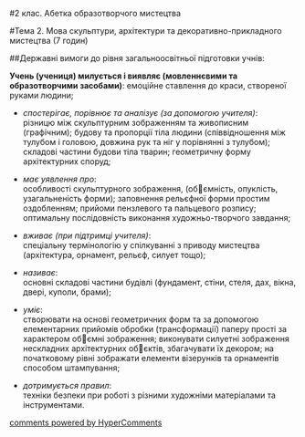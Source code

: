 <div id="hypercomments_widget" class="js-hypercomments-widget invisible"></div>

#2 клас. Абетка образотворчого мистецтва

#Тема 2.  Мова скульптури, архітектури та декоративно-прикладного мистецтва (7 годин)


##Державні вимоги до рівня загальноосвітньої підготовки учнів:

**Учень (учениця) милується і виявляє (мовленнєвими та образотворчими засобами)**: емоційне ставлення до краси, створеної руками людини;

*	*спостерігає, порівнює та аналізує (за допомогою учителя)*:<br>різницю між скульптурним зображенням та живописним (графічним); будову та пропорції тіла людини (співвідношення між тулубом і головою, довжина рук та ніг у порівнянні з тулубом); складові частини будови тіла тварин; геометричну форму архітектурних споруд; 

*	*має уявлення про*:<br>особливості скульптурного зображення, (обємність, опуклість, узагальненість форми); заповнення рельєфної форми простим оздобленням; прийоми пензлевого та пальцевого розпису; оптимальну послідовність виконання художньо-творчого завдання; 

*	*вживає (при підтримці учителя)*:<br>спеціальну термінологію у спілкуванні з приводу мистецтва (архітектура, орнамент, рельєф,  силует тощо);

*	*називає*:<br>основні складові частини будівлі (фундамент, стіни, стеля, дах, вікна, двері, куполи, брами);

*	*уміє*:<br>створювати на основі геометричних форм та за допомогою  елементарних прийомів обробки (трансформації) паперу прості за характером обємні зображення; виконувати силуетні зображення нескладних архітектурних обєктів, збагачувати їх декором; на початковому рівні зображати елементи візерунків та орнаментів способом штампування;  

*	*дотримується правил*:<br>техніки безпеки при роботі з різними художніми матеріалами та інструментами.


<div class="js-hypercomments-container">
    <a href="http://hypercomments.com" class="hc-link" title="comments widget">comments powered by HyperComments</a>
</div>
